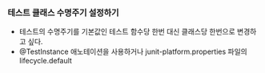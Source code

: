 ### 테스트 클래스 수명주기 설정하기
- 테스트의 수명주기를 기본값인 테스트 함수당 한번 대신 클래스당 한번으로 변경하고 싶다.
- @TestInstance 애노테이션을 사용하거나 junit-platform.properties 파일의 lifecycle.default